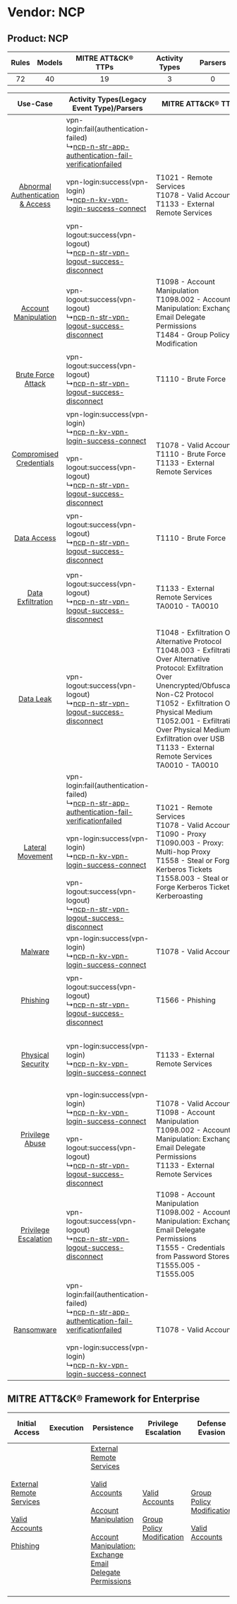 Vendor: NCP
===========
Product: NCP
------------
| Rules | Models | MITRE ATT&CK® TTPs | Activity Types | Parsers |
|:-----:|:------:|:------------------:|:--------------:|:-------:|
|  72   |   40   |         19         |       3        |    0    |

|    Use-Case    | Activity Types(Legacy Event Type)/Parsers    | MITRE ATT&CK® TTP    | Content    |
|:----:| ---- | ---- | ---- |
| [Abnormal Authentication & Access](../../../UseCases/uc_abnormal_authentication_&_access.md) |  vpn-login:fail(authentication-failed)<br> ↳[ncp-n-str-app-authentication-fail-verificationfailed](Ps/pC_ncpnstrappauthenticationfailverificationfailed.md)<br><br> vpn-login:success(vpn-login)<br> ↳[ncp-n-kv-vpn-login-success-connect](Ps/pC_ncpnkvvpnloginsuccessconnect.md)<br><br> vpn-logout:success(vpn-logout)<br> ↳[ncp-n-str-vpn-logout-success-disconnect](Ps/pC_ncpnstrvpnlogoutsuccessdisconnect.md)<br> | T1021 - Remote Services<br>T1078 - Valid Accounts<br>T1133 - External Remote Services<br>    | [<ul><li>29 Rules</li></ul><ul><li>7 Models</li></ul>](RM/r_m_ncp_ncp_Abnormal_Authentication_&_Access.md) |
|    [Account Manipulation](../../../UseCases/uc_account_manipulation.md)    |  vpn-logout:success(vpn-logout)<br> ↳[ncp-n-str-vpn-logout-success-disconnect](Ps/pC_ncpnstrvpnlogoutsuccessdisconnect.md)<br>    | T1098 - Account Manipulation<br>T1098.002 - Account Manipulation: Exchange Email Delegate Permissions<br>T1484 - Group Policy Modification<br>    | [<ul><li>7 Rules</li></ul><ul><li>7 Models</li></ul>](RM/r_m_ncp_ncp_Account_Manipulation.md)    |
|    [Brute Force Attack](../../../UseCases/uc_brute_force_attack.md)    |  vpn-logout:success(vpn-logout)<br> ↳[ncp-n-str-vpn-logout-success-disconnect](Ps/pC_ncpnstrvpnlogoutsuccessdisconnect.md)<br>    | T1110 - Brute Force<br>    | [<ul><li>1 Rules</li></ul><ul><li>1 Models</li></ul>](RM/r_m_ncp_ncp_Brute_Force_Attack.md)    |
|          [Compromised Credentials](../../../UseCases/uc_compromised_credentials.md)          |  vpn-login:success(vpn-login)<br> ↳[ncp-n-kv-vpn-login-success-connect](Ps/pC_ncpnkvvpnloginsuccessconnect.md)<br><br> vpn-logout:success(vpn-logout)<br> ↳[ncp-n-str-vpn-logout-success-disconnect](Ps/pC_ncpnstrvpnlogoutsuccessdisconnect.md)<br>    | T1078 - Valid Accounts<br>T1110 - Brute Force<br>T1133 - External Remote Services<br>    | [<ul><li>25 Rules</li></ul><ul><li>12 Models</li></ul>](RM/r_m_ncp_ncp_Compromised_Credentials.md)         |
|    [Data Access](../../../UseCases/uc_data_access.md)    |  vpn-logout:success(vpn-logout)<br> ↳[ncp-n-str-vpn-logout-success-disconnect](Ps/pC_ncpnstrvpnlogoutsuccessdisconnect.md)<br>    | T1110 - Brute Force<br>    | [<ul><li>1 Rules</li></ul><ul><li>1 Models</li></ul>](RM/r_m_ncp_ncp_Data_Access.md)    |
|    [Data Exfiltration](../../../UseCases/uc_data_exfiltration.md)    |  vpn-logout:success(vpn-logout)<br> ↳[ncp-n-str-vpn-logout-success-disconnect](Ps/pC_ncpnstrvpnlogoutsuccessdisconnect.md)<br>    | T1133 - External Remote Services<br>TA0010 - TA0010<br>    | [<ul><li>4 Rules</li></ul><ul><li>4 Models</li></ul>](RM/r_m_ncp_ncp_Data_Exfiltration.md)    |
|    [Data Leak](../../../UseCases/uc_data_leak.md)    |  vpn-logout:success(vpn-logout)<br> ↳[ncp-n-str-vpn-logout-success-disconnect](Ps/pC_ncpnstrvpnlogoutsuccessdisconnect.md)<br>    | T1048 - Exfiltration Over Alternative Protocol<br>T1048.003 - Exfiltration Over Alternative Protocol: Exfiltration Over Unencrypted/Obfuscated Non-C2 Protocol<br>T1052 - Exfiltration Over Physical Medium<br>T1052.001 - Exfiltration Over Physical Medium: Exfiltration over USB<br>T1133 - External Remote Services<br>TA0010 - TA0010<br> | [<ul><li>11 Rules</li></ul><ul><li>11 Models</li></ul>](RM/r_m_ncp_ncp_Data_Leak.md)    |
|    [Lateral Movement](../../../UseCases/uc_lateral_movement.md)    |  vpn-login:fail(authentication-failed)<br> ↳[ncp-n-str-app-authentication-fail-verificationfailed](Ps/pC_ncpnstrappauthenticationfailverificationfailed.md)<br><br> vpn-login:success(vpn-login)<br> ↳[ncp-n-kv-vpn-login-success-connect](Ps/pC_ncpnkvvpnloginsuccessconnect.md)<br><br> vpn-logout:success(vpn-logout)<br> ↳[ncp-n-str-vpn-logout-success-disconnect](Ps/pC_ncpnstrvpnlogoutsuccessdisconnect.md)<br> | T1021 - Remote Services<br>T1078 - Valid Accounts<br>T1090 - Proxy<br>T1090.003 - Proxy: Multi-hop Proxy<br>T1558 - Steal or Forge Kerberos Tickets<br>T1558.003 - Steal or Forge Kerberos Tickets: Kerberoasting<br>    | [<ul><li>8 Rules</li></ul><ul><li>3 Models</li></ul>](RM/r_m_ncp_ncp_Lateral_Movement.md)    |
|    [Malware](../../../UseCases/uc_malware.md)    |  vpn-login:success(vpn-login)<br> ↳[ncp-n-kv-vpn-login-success-connect](Ps/pC_ncpnkvvpnloginsuccessconnect.md)<br>    | T1078 - Valid Accounts<br>    | [<ul><li>1 Rules</li></ul>](RM/r_m_ncp_ncp_Malware.md)    |
|    [Phishing](../../../UseCases/uc_phishing.md)    |  vpn-logout:success(vpn-logout)<br> ↳[ncp-n-str-vpn-logout-success-disconnect](Ps/pC_ncpnstrvpnlogoutsuccessdisconnect.md)<br>    | T1566 - Phishing<br>    | [<ul><li>2 Rules</li></ul><ul><li>2 Models</li></ul>](RM/r_m_ncp_ncp_Phishing.md)    |
|    [Physical Security](../../../UseCases/uc_physical_security.md)    |  vpn-login:success(vpn-login)<br> ↳[ncp-n-kv-vpn-login-success-connect](Ps/pC_ncpnkvvpnloginsuccessconnect.md)<br>    | T1133 - External Remote Services<br>    | [<ul><li>1 Rules</li></ul><ul><li>1 Models</li></ul>](RM/r_m_ncp_ncp_Physical_Security.md)    |
|    [Privilege Abuse](../../../UseCases/uc_privilege_abuse.md)    |  vpn-login:success(vpn-login)<br> ↳[ncp-n-kv-vpn-login-success-connect](Ps/pC_ncpnkvvpnloginsuccessconnect.md)<br><br> vpn-logout:success(vpn-logout)<br> ↳[ncp-n-str-vpn-logout-success-disconnect](Ps/pC_ncpnstrvpnlogoutsuccessdisconnect.md)<br>    | T1078 - Valid Accounts<br>T1098 - Account Manipulation<br>T1098.002 - Account Manipulation: Exchange Email Delegate Permissions<br>T1133 - External Remote Services<br>    | [<ul><li>3 Rules</li></ul><ul><li>2 Models</li></ul>](RM/r_m_ncp_ncp_Privilege_Abuse.md)    |
|    [Privilege Escalation](../../../UseCases/uc_privilege_escalation.md)    |  vpn-logout:success(vpn-logout)<br> ↳[ncp-n-str-vpn-logout-success-disconnect](Ps/pC_ncpnstrvpnlogoutsuccessdisconnect.md)<br>    | T1098 - Account Manipulation<br>T1098.002 - Account Manipulation: Exchange Email Delegate Permissions<br>T1555 - Credentials from Password Stores<br>T1555.005 - T1555.005<br>    | [<ul><li>5 Rules</li></ul><ul><li>5 Models</li></ul>](RM/r_m_ncp_ncp_Privilege_Escalation.md)    |
|    [Ransomware](../../../UseCases/uc_ransomware.md)    |  vpn-login:fail(authentication-failed)<br> ↳[ncp-n-str-app-authentication-fail-verificationfailed](Ps/pC_ncpnstrappauthenticationfailverificationfailed.md)<br><br> vpn-login:success(vpn-login)<br> ↳[ncp-n-kv-vpn-login-success-connect](Ps/pC_ncpnkvvpnloginsuccessconnect.md)<br>    | T1078 - Valid Accounts<br>    | [<ul><li>1 Rules</li></ul>](RM/r_m_ncp_ncp_Ransomware.md)    |

MITRE ATT&CK® Framework for Enterprise
--------------------------------------
| Initial Access                                                                                                                                                                                                | Execution | Persistence                                                                                                                                                                                                                                                                                                                                 | Privilege Escalation                                                                                                                              | Defense Evasion                                                                                                                                   | Credential Access                                                                                                                                                                                                                                                                                                                                | Discovery | Lateral Movement                                                     | Collection | Command and Control                                                                                                                       | Exfiltration                                                                                                                                                                                                                                                                                                                                                                                                                                                | Impact |
| ------------------------------------------------------------------------------------------------------------------------------------------------------------------------------------------------------------- | --------- | ------------------------------------------------------------------------------------------------------------------------------------------------------------------------------------------------------------------------------------------------------------------------------------------------------------------------------------------- | ------------------------------------------------------------------------------------------------------------------------------------------------- | ------------------------------------------------------------------------------------------------------------------------------------------------- | ------------------------------------------------------------------------------------------------------------------------------------------------------------------------------------------------------------------------------------------------------------------------------------------------------------------------------------------------ | --------- | -------------------------------------------------------------------- | ---------- | ----------------------------------------------------------------------------------------------------------------------------------------- | ----------------------------------------------------------------------------------------------------------------------------------------------------------------------------------------------------------------------------------------------------------------------------------------------------------------------------------------------------------------------------------------------------------------------------------------------------------- | ------ |
| [External Remote Services](https://attack.mitre.org/techniques/T1133)<br><br>[Valid Accounts](https://attack.mitre.org/techniques/T1078)<br><br>[Phishing](https://attack.mitre.org/techniques/T1566)<br><br> |           | [External Remote Services](https://attack.mitre.org/techniques/T1133)<br><br>[Valid Accounts](https://attack.mitre.org/techniques/T1078)<br><br>[Account Manipulation](https://attack.mitre.org/techniques/T1098)<br><br>[Account Manipulation: Exchange Email Delegate Permissions](https://attack.mitre.org/techniques/T1098/002)<br><br> | [Valid Accounts](https://attack.mitre.org/techniques/T1078)<br><br>[Group Policy Modification](https://attack.mitre.org/techniques/T1484)<br><br> | [Group Policy Modification](https://attack.mitre.org/techniques/T1484)<br><br>[Valid Accounts](https://attack.mitre.org/techniques/T1078)<br><br> | [Brute Force](https://attack.mitre.org/techniques/T1110)<br><br>[Steal or Forge Kerberos Tickets](https://attack.mitre.org/techniques/T1558)<br><br>[Credentials from Password Stores](https://attack.mitre.org/techniques/T1555)<br><br>[Steal or Forge Kerberos Tickets: Kerberoasting](https://attack.mitre.org/techniques/T1558/003)<br><br> |           | [Remote Services](https://attack.mitre.org/techniques/T1021)<br><br> |            | [Proxy: Multi-hop Proxy](https://attack.mitre.org/techniques/T1090/003)<br><br>[Proxy](https://attack.mitre.org/techniques/T1090)<br><br> | [Exfiltration Over Alternative Protocol](https://attack.mitre.org/techniques/T1048)<br><br>[Exfiltration Over Alternative Protocol: Exfiltration Over Unencrypted/Obfuscated Non-C2 Protocol](https://attack.mitre.org/techniques/T1048/003)<br><br>[Exfiltration Over Physical Medium: Exfiltration over USB](https://attack.mitre.org/techniques/T1052/001)<br><br>[Exfiltration Over Physical Medium](https://attack.mitre.org/techniques/T1052)<br><br> |        |